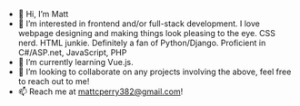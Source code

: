 - 👋 Hi, I’m Matt
- 👀 I’m interested in frontend and/or full-stack development. I love webpage designing and making things look pleasing to the eye.
CSS nerd. 
HTML junkie.
Definitely a fan of Python/Django.
Proficient in C#/ASP.net, JavaScript, PHP
- 🌱 I’m currently learning Vue.js.
- 💞️ I’m looking to collaborate on any projects involving the above, feel free to reach out to me!
- 📫 Reach me at mattcperry382@gmail.com!

<!---
mattcperry382/mattcperry382 is a ✨ special ✨ repository because its `README.md` (this file) appears on your GitHub profile.
You can click the Preview link to take a look at your changes.
--->

